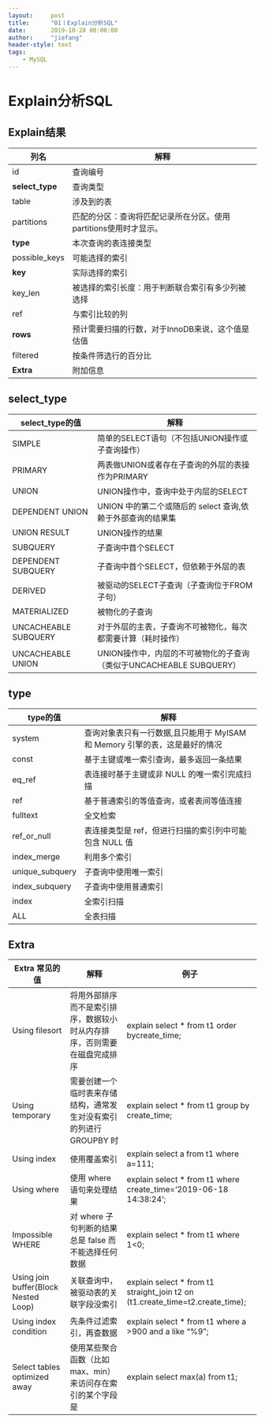 ```yaml
---
layout:     post
title:      "01丨Explain分析SQL"
date:       2019-10-28 00:00:00
author:     "jiefang"
header-style: text
tags:
    - MySQL
---
```

# Explain分析SQL

## Explain结果
列名|解释
---|---
id | 查询编号
**select_type** | 查询类型
table|涉及到的表
partitions|匹配的分区：查询将匹配记录所在分区。使用partitions使用时才显示。
**type**|本次查询的表连接类型
possible_keys|可能选择的索引
**key**|实际选择的索引
key_len|被选择的索引长度：用于判断联合索引有多少列被选择
ref|与索引比较的列
**rows**|预计需要扫描的行数，对于InnoDB来说，这个值是估值
filtered|按条件筛选行的百分比
**Extra**|附加信息

## select_type

select_type的值 | 解释
---|---
SIMPLE | 简单的SELECT语句（不包括UNION操作或子查询操作）
PRIMARY| 两表做UNION或者存在子查询的外层的表操作为PRIMARY
UNION|UNION操作中，查询中处于内层的SELECT
DEPENDENT UNION|UNION 中的第二个或随后的 select 查询,依 赖于外部查询的结果集
UNION RESULT|UNION操作的结果
SUBQUERY|子查询中首个SELECT
DEPENDENT SUBQUERY|子查询中首个SELECT，但依赖于外层的表
DERIVED|被驱动的SELECT子查询（子查询位于FROM子句）
MATERIALIZED|被物化的子查询
UNCACHEABLE SUBQUERY|对于外层的主表，子查询不可被物化，每次都需要计算（耗时操作）
UNCACHEABLE UNION|UNION操作中，内层的不可被物化的子查询（类似于UNCACHEABLE SUBQUERY）

## type

type的值 |解释
---|---
system|查询对象表只有一行数据,且只能用于 MyISAM 和 Memory 引擎的表，这是最好的情况
const |基于主键或唯一索引查询，最多返回一条结果
eq_ref |表连接时基于主键或非 NULL 的唯一索引完成扫描
ref |基于普通索引的等值查询，或者表间等值连接
fulltext| 全文检索
ref_or_null| 表连接类型是 ref，但进行扫描的索引列中可能包含 NULL 值
index_merge| 利用多个索引
unique_subquery| 子查询中使用唯一索引
index_subquery |子查询中使用普通索引
index |全索引扫描
ALL |全表扫描

## Extra


Extra 常见的值 | 解释|例子
---|---|---
Using filesort | 将用外部排序而不是索引排序，数据较小时从内存排序，否则需要在磁盘完成排序|explain select * from t1 order bycreate_time;
Using temporary|需要创建一个临时表来存储结构，通常发生对没有索引的列进行 GROUPBY 时|explain select * from t1 group by create_time;
Using index|使用覆盖索引|explain select a from t1 where a=111;
Using where|使用 where 语句来处理结果|explain select * from t1 where create_time=‘2019-06-18 14:38:24’;
Impossible WHERE|对 where 子句判断的结果总是 false 而不能选择任何数据|explain select * from t1 where 1<0;
Using join buffer(Block Nested Loop)|关联查询中，被驱动表的关联字段没索引|explain select * from t1 straight_join t2 on (t1.create_time=t2.create_time);
Using index condition|先条件过滤索引，再查数据|explain select * from t1 where a >900 and a like “%9”;
Select tables optimized away|使用某些聚合函数（比如 max、min）来访问存在索引的某个字段是|explain select max(a) from t1;